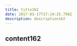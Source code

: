```yaml
---
title: title162
date: 2017-03-17T17:14:25.798Z
description: description162
---
```


## content162
  
